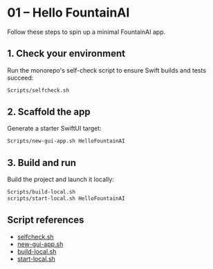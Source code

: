 # 01 – Hello FountainAI

Follow these steps to spin up a minimal FountainAI app.

## 1. Check your environment
Run the monorepo's self-check script to ensure Swift builds and tests succeed:

```bash
Scripts/selfcheck.sh
```

## 2. Scaffold the app
Generate a starter SwiftUI target:

```bash
Scripts/new-gui-app.sh HelloFountainAI
```

## 3. Build and run
Build the project and launch it locally:

```bash
Scripts/build-local.sh
scripts/start-local.sh HelloFountainAI
```

## Script references
- [selfcheck.sh](https://github.com/Fountain-Coach/the-fountainai/blob/main/Scripts/selfcheck.sh)
- [new-gui-app.sh](https://github.com/Fountain-Coach/the-fountainai/blob/main/Scripts/new-gui-app.sh)
- [build-local.sh](https://github.com/Fountain-Coach/the-fountainai/blob/main/Scripts/build-local.sh)
- [start-local.sh](https://github.com/Fountain-Coach/the-fountainai/blob/main/scripts/start-local.sh)

